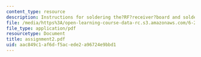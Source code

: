 ```yaml
---
content_type: resource
description: Instructions for soldering the?RF?receiver?board and soldering?the?expansion?board.
file: /media/https%3A/open-learning-course-data-rc.s3.amazonaws.com/6-270-autonomous-robot-design-competition-january-iap-2005/aac849c1af6df5acede2a96724e9bbd1_assignment2.pdf
file_type: application/pdf
resourcetype: Document
title: assignment2.pdf
uid: aac849c1-af6d-f5ac-ede2-a96724e9bbd1
---
```

